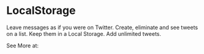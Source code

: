 # LocalStorage
Leave messages as if you were on Twitter. Create, eliminate and see tweets on a list. Keep them in a Local Storage. Add unlimited tweets.  

See More at: <a href="https://afercastro.github.io/LocalStorage/"></a> 
